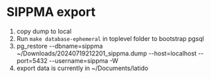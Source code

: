 # SIPPMA export

1. copy dump to local
2. Run `make database-ephemeral` in toplevel folder to bootstrap pgsql
2. pg_restore --dbname=sippma ~/Downloads/20240719212201_sippma.dump --host=localhost --port=5432 --username=sippma -W
3. export data is currently in ~/Documents/latido